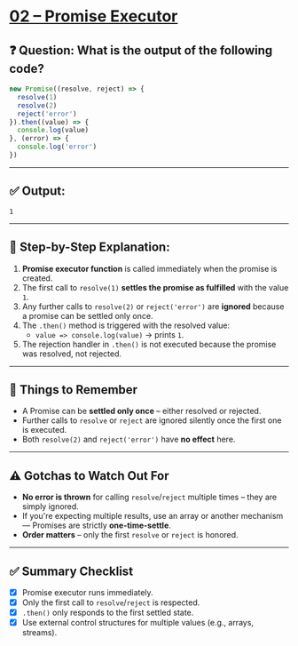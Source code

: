 # [02 – Promise Executor](https://bigfrontend.dev/quiz/2-promise-executor)

## ❓ Question: What is the output of the following code?

```js
new Promise((resolve, reject) => {
  resolve(1)
  resolve(2)
  reject('error')
}).then((value) => {
  console.log(value)
}, (error) => {
  console.log('error')
})
```

---

## ✅ Output:
```
1
```

---

## 🧠 Step-by-Step Explanation:

1. **Promise executor function** is called immediately when the promise is created.
2. The first call to `resolve(1)` **settles the promise as fulfilled** with the value `1`.
3. Any further calls to `resolve(2)` or `reject('error')` are **ignored** because a promise can be settled only once.
4. The `.then()` method is triggered with the resolved value:
   - `value => console.log(value)` → prints `1`.
5. The rejection handler in `.then()` is not executed because the promise was resolved, not rejected.

---

## 📌 Things to Remember

- A Promise can be **settled only once** – either resolved or rejected.
- Further calls to `resolve` or `reject` are ignored silently once the first one is executed.
- Both `resolve(2)` and `reject('error')` have **no effect** here.

---

## ⚠️ Gotchas to Watch Out For

- **No error is thrown** for calling `resolve`/`reject` multiple times – they are simply ignored.
- If you're expecting multiple results, use an array or another mechanism — Promises are strictly **one-time-settle**.
- **Order matters** – only the first `resolve` or `reject` is honored.

---

## ✅ Summary Checklist

- [x] Promise executor runs immediately.
- [x] Only the first call to `resolve`/`reject` is respected.
- [x] `.then()` only responds to the first settled state.
- [x] Use external control structures for multiple values (e.g., arrays, streams).
